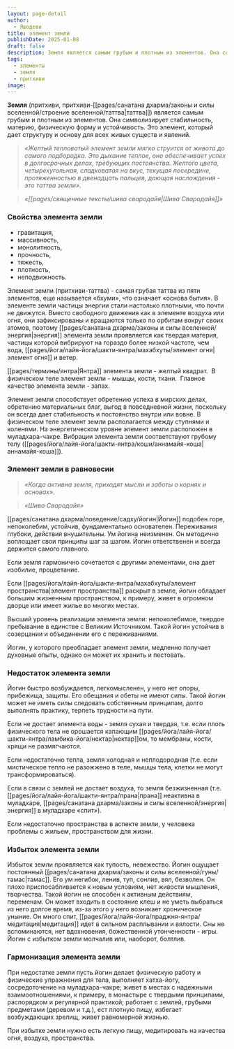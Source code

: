 ```yaml
---
layout: page-detail
author:
  - Яшодеви
title: элемент земли
publishDate: 2025-01-08
draft: false
description: Земля является самым грубым и плотным из элементов. Она символизирует стабильность, материю, физическую форму и устойчивость. Это элемент, который дает структуру и основу для всех живых существ и явлений.
tags:
  - элементы
  - земля
  - притхиви
image:
---
```

**Земля** (притхиви, притхиви-[[pages/санатана дхарма/законы и силы вселенной/строение вселенной/таттва|таттва]]) является самым грубым и плотным из элементов. Она символизирует стабильность, материю, физическую форму и устойчивость. Это элемент, который дает структуру и основу для всех живых существ и явлений.

>*«Желтый тепловатый элемент земли мягко струится от живота до самого подбородка. Это дыхание теплое, оно обеспечивает успех в долгосрочных делах, требующих постоянства. Желтого цвета, четырехугольная, сладковатая на вкус, текущая посередине, протяженностью в двенадцать пальцев, дающая наслаждения - это таттва земли».*

>*«[[pages/священные тексты/шива свародайя|Шива Свародайя]]»*

### Свойства элемента земли

- гравитация, 
- массивность, 
- монолитность, 
- прочность, 
- тяжесть, 
- плотность, 
- неподвижность. 

Элемент земли (притхиви-таттва) - самая грубая таттва из пяти элементов, еще называется «бхуми», что означает «основа бытия». В элементе земли частицы энергии стали настолько плотными, что почти не движутся. Вместо свободного движения как в элементе воздуха или огня, они зафиксированы и вращаются только по орбитам вокруг своих атомов, поэтому [[pages/санатана дхарма/законы и силы вселенной/энергия|энергия]] элемента земли проявляется как твердая материя, частицы которой вибрируют на гораздо более низкой частоте, чем вода, [[pages/йога/лайя-йога/шакти-янтра/махабхуты/элемент огня|элемент огня]] и ветер. 

[[pages/термины/янтра|Янтра]] элемента земли - желтый квадрат. 
В физическом теле элемент земли - мышцы, кости, ткани. 
Главное качество элемента земли - запах. 

Элемент земли способствует обретению успеха в мирских делах, обретению материальных благ, выгод в повседневной жизни, поскольку он всегда дает стабильность и постоянство внутри или вовне. В физическом теле элемент земли располагается между ступнями и коленями. На энергетическом уровне элемент земли расположен в муладхара-чакре. Вибрации элемента земли соответствуют грубому телу ([[pages/йога/лайя-йога/шакти-янтра/коши/аннамайя-коша|аннамайя-коша]]). 

### Элемент земли в равновесии 

>*«Когда активна земля, приходят мысли и заботы о корнях и основах».*

>*«Шива Свародайя»*

[[pages/санатана дхарма/поведение/садху/йогин|Йогин]] подобен горе, непоколебим, устойчив, фундаментально основателен. Переживания глубоки, действия внушительны. Ум йогина неизменен. Он методично воплощает свои принципы шаг за шагом. Йогин ответственен и всегда держится самого главного. 

Если земля гармонично сочетается с другими элементами, она дает изобилие, процветание. 

Если [[pages/йога/лайя-йога/шакти-янтра/махабхуты/элемент пространства|элемент пространства]] раскрыт в земле, йогин обладает большим жизненным пространством, к примеру, живет в огромном дворце или имеет жилье во многих местах. 

Высший уровень реализации элемента земли: непоколебимое, твердое пребывание в единстве с Великим Источником. Такой йогин устойчив в созерцании и объединении его с переживаниями. 

Йогин, у которого преобладает элемент земли, медленно получает духовные опыты, однако он может их хранить и пестовать. 

### Недостаток элемента земли 

Йогин быстро возбуждается, легкомысленен, у него нет опоры, прибежища, защиты. Его обещания и обеты не имеют силы. Такой йогин может не иметь силы следовать собственным принципам, долго выполнять практику, терпеть трудности на пути. 

Если не достает элемента воды - земля сухая и твердая, т.е. если плоть физического тела не орошается капающим [[pages/йога/лайя-йога/шакти-янтра/ламбика-йога/нектар|нектар]]ом, то мембраны, кости, хрящи не размягчаются. 

Если недостаточно тепла, земля холодная и неплодородная (т.е. если мистическое тепло не разожжено в теле, мышцы тела, клетки не могут трансформироваться). 

Если в связи с землей не достает воздуха, то земля безжизненная (т.е. [[pages/йога/лайя-йога/шакти-янтра/прана|прана]] неактивна в муладхаре, [[pages/санатана дхарма/законы и силы вселенной/энергия|энергия]] в муладхаре «спит»). 

Если недостаточно пространства в аспекте земли, у человека проблемы с жильем, пространством для жизни. 

### Избыток элемента земли 

Избыток земли проявляется как тупость, невежество. Йогин ощущает постоянный [[pages/санатана дхарма/законы и силы вселенной/гуны/тамас|тамас]]. Его ум негибок, ленив, туп, сонлив, вял, безволен. Он плохо приспосабливается к новым условиям, нет живости мышления, творчества. Такой йогин не способен к активным действиям, переменам. Он может входить в состояние клеш и не уметь выбраться из него долгое время, из-за этого у него возникает хроническое уныние. Он много спит, [[pages/йога/лайя-йога/праджня-янтра/медитация|медитация]] идет в сильном расплывании и вялости. Сны не вспоминаются, нет вдохновения, божественной утонченности - игры. Йогин с избытком земли молчалив или, наоборот, болтлив. 

### Гармонизация элемента земли 

При недостатке земли пусть йогин делает физическую работу и физические упражнения для тела, выполняет хатха-йогу, сосредоточение на муладхара-чакре; живет в местах с надежными взаимоотношениями, к примеру, в монастыре с твердыми принципами, распорядком и регулярной практикой; работает с землей, грубыми предметами (деревом и т.д.), ест плотную пищу, избегает возбуждающих зрелищ, живет равномерной жизнью. 

При избытке земли нужно есть легкую пищу, медитировать на качества огня, воздуха, пространства.